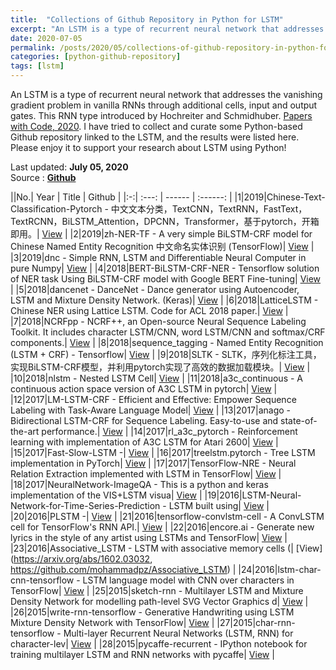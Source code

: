 ```yaml
---
title:  "Collections of Github Repository in Python for LSTM"
excerpt: "An LSTM is a type of recurrent neural network that addresses the vanishing gradient problem in vanilla RNNs through additional cells, input and output gates. This RNN type introduced by Hochreiter and Schmidhuber. I have tried to collect and curate some Python-based Github repository linked to the LSTM, and the results were listed here. Please enjoy it to support your research about LSTM using Python! "
date: 2020-07-05
permalink: /posts/2020/05/collections-of-github-repository-in-python-for-lstm/
categories: [python-github-repository]
tags: [lstm]
---
```


An LSTM is a type of recurrent neural network that addresses the vanishing gradient problem in vanilla RNNs through additional cells, input and output gates. This RNN type introduced by Hochreiter and Schmidhuber. [Papers with Code, 2020](https://paperswithcode.com/method/lstm). I have tried to collect and curate some Python-based Github repository linked to the LSTM, and the results were listed here. Please enjoy it to support your research about LSTM using Python!

Last updated: **July 05, 2020** <br />
Source      : [**Github**](https://github.com/)

||No.| Year  |  Title | Github   |
|:-:| :---: | ------ | :------: |
|1|2019|Chinese-Text-Classification-Pytorch - 中文文本分类，TextCNN，TextRNN，FastText，TextRCNN，BiLSTM_Attention，DPCNN，Transformer，基于pytorch，开箱即用。| [View](https://github.com/649453932/Chinese-Text-Classification-Pytorch) |
|2|2019|zh-NER-TF - A very simple BiLSTM-CRF model for Chinese Named Entity Recognition 中文命名实体识别 (TensorFlow)| [View](https://github.com/Determined22/zh-NER-TF) |
|3|2019|dnc - Simple RNN, LSTM and Differentiable Neural Computer in pure Numpy| [View](https://github.com/krocki/dnc) |
|4|2018|BERT-BiLSTM-CRF-NER - Tensorflow solution of NER task Using BiLSTM-CRF model with Google BERT Fine-tuning| [View](https://github.com/macanv/BERT-BiLSTM-CRF-NER) |
|5|2018|dancenet - DanceNet - Dance generator using Autoencoder, LSTM and Mixture Density Network. (Keras)| [View](https://github.com/jsn5/dancenet) |
|6|2018|LatticeLSTM - Chinese NER using Lattice LSTM. Code for ACL 2018 paper.| [View](https://github.com/jiesutd/LatticeLSTM) |
|7|2018|NCRFpp - NCRF++, an Open-source Neural Sequence Labeling Toolkit. It includes character LSTM/CNN, word LSTM/CNN and softmax/CRF components.| [View](https://github.com/jiesutd/NCRFpp) |
|8|2018|sequence_tagging - Named Entity Recognition (LSTM + CRF) - Tensorflow| [View](https://github.com/guillaumegenthial/sequence_tagging) |
|9|2018|SLTK - SLTK，序列化标注工具，实现BiLSTM-CRF模型，并利用pytorch实现了高效的数据加载模块。| [View](https://github.com/liu-nlper/SLTK) |
|10|2018|nlstm - Nested LSTM Cell| [View](https://github.com/hannw/nlstm) |
|11|2018|a3c_continuous - A continuous action space version of A3C LSTM in pytorch| [View](https://github.com/dgriff777/a3c_continuous) |
|12|2017|LM-LSTM-CRF - Efficient and Effective: Empower Sequence Labeling with Task-Aware Language Model| [View](https://github.com/LiyuanLucasLiu/LM-LSTM-CRF) |
|13|2017|anago - Bidirectional LSTM-CRF for Sequence Labeling. Easy-to-use and state-of-the-art performance.| [View](https://github.com/Hironsan/anago) |
|14|2017|rl_a3c_pytorch - Reinforcement learning with implementation of A3C LSTM for Atari 2600| [View](https://github.com/dgriff777/rl_a3c_pytorch) |
|15|2017|Fast-Slow-LSTM -| [View](https://github.com/amujika/Fast-Slow-LSTM) |
|16|2017|treelstm.pytorch - Tree LSTM implementation in PyTorch| [View](https://github.com/dasguptar/treelstm.pytorch) |
|17|2017|TensorFlow-NRE - Neural Relation Extraction implemented with LSTM in TensorFlow| [View](https://github.com/thunlp/TensorFlow-NRE) |
|18|2017|NeuralNetwork-ImageQA - This is a python and keras implementation of the VIS+LSTM visua| [View](https://github.com/ayushoriginal/NeuralNetwork-ImageQA) |
|19|2016|LSTM-Neural-Network-for-Time-Series-Prediction - LSTM built using| [View](https://github.com/jaungiers/LSTM-Neural-Network-for-Time-Series-Prediction) |
|20|2016|PLSTM -| [View](https://github.com/Enny1991/PLSTM) |
|21|2016|tensorflow-convlstm-cell - A ConvLSTM cell for TensorFlow's RNN API.| [View](https://github.com/carlthome/tensorflow-convlstm-cell) |
|22|2016|encore.ai - Generate new lyrics in the style of any artist using LSTMs and TensorFlow| [View](https://github.com/dyelax/encore.ai) |
|23|2016|Associative_LSTM - LSTM with associative memory cells (| [View](https://arxiv.org/abs/1602.03032, https://github.com/mohammadpz/Associative_LSTM) |
|24|2016|lstm-char-cnn-tensorflow - LSTM language model with CNN over characters in TensorFlow| [View](https://github.com/carpedm20/lstm-char-cnn-tensorflow) |
|25|2015|sketch-rnn - Multilayer LSTM and Mixture Density Network for modelling path-level SVG Vector Graphics d| [View](https://github.com/hardmaru/sketch-rnn) |
|26|2015|write-rnn-tensorflow - Generative Handwriting using LSTM Mixture Density Network with TensorFlow| [View](https://github.com/hardmaru/write-rnn-tensorflow) |
|27|2015|char-rnn-tensorflow - Multi-layer Recurrent Neural Networks (LSTM, RNN) for character-lev| [View](https://github.com/sherjilozair/char-rnn-tensorflow) |
|28|2015|pycaffe-recurrent - IPython notebook for training multilayer LSTM and RNN networks with pycaffe| [View](https://github.com/kuprel/pycaffe-recurrent) |
